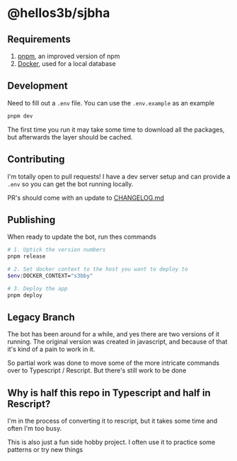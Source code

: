 # @hellos3b/sjbha

## Requirements

1. [pnpm](https://pnpm.io/), an improved version of npm
1. [Docker](https://www.docker.com/), used for a local database

## Development

Need to fill out a `.env` file. You can use the `.env.example` as an example

```sh
pnpm dev
```

The first time you run it may take some time to download all the packages, but afterwards the layer should be cached.

## Contributing

I'm totally open to pull requests! I have a dev server setup and can provide a `.env` so you can get the bot running locally.

PR's should come with an update to [CHANGELOG.md](./CHANGELOG.md)

## Publishing

When ready to update the bot, run thes commands

```sh
# 1. Uptick the version numbers
pnpm release

# 2. Set docker context to the host you want to deploy to
$env:DOCKER_CONTEXT="s3bby"

# 3. Deploy the app 
pnpm deploy
```

## Legacy Branch

The bot has been around for a while, and yes there are two versions of it running. The original version was created in javascript, and because of that it's kind of a pain to work in it.

So partial work was done to move some of the more intricate commands over to Typescript / Rescript. But there's still work to be done

## Why is half this repo in Typescript and half in Rescript?

I'm in the process of converting it to rescript, but it takes some time and often I'm too busy.

This is also just a fun side hobby project. I often use it to practice some patterns or try new things
